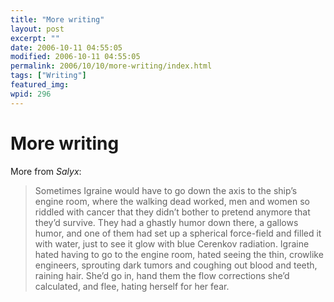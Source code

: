 ```yaml
---
title: "More writing"
layout: post
excerpt: ""
date: 2006-10-11 04:55:05
modified: 2006-10-11 04:55:05
permalink: 2006/10/10/more-writing/index.html
tags: ["Writing"]
featured_img: 
wpid: 296
---
```


# More writing

More from *Salyx*:

> Sometimes Igraine would have to go down the axis to the ship’s engine room, where the walking dead worked, men and women so riddled with cancer that they didn’t bother to pretend anymore that they’d survive. They had a ghastly humor down there, a gallows humor, and one of them had set up a spherical force-field and filled it with water, just to see it glow with blue Cerenkov radiation. Igraine hated having to go to the engine room, hated seeing the thin, crowlike engineers, sprouting dark tumors and coughing out blood and teeth, raining hair. She’d go in, hand them the flow corrections she’d calculated, and flee, hating herself for her fear.